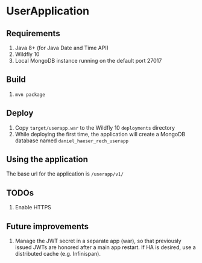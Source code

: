 UserApplication
===============

Requirements
------------
1. Java 8+ (for Java Date and Time API)
2. Wildfly 10
3. Local MongoDB instance running on the default port 27017 


Build
-----
1. `mvn package`


Deploy
------
1. Copy `target/userapp.war` to the Wildfly 10 `deployments` directory
2. While deploying the first time, the application will create a MongoDB database named `daniel_haeser_rech_userapp`
 

Using the application
---------------------

The base url for the application is `/userapp/v1/`


TODOs
-----
1. Enable HTTPS


Future improvements
----------------------
1. Manage the JWT secret in a separate app (war), so that previously issued JWTs are honored after a main app restart. If HA is desired, use a distributed cache (e.g. Infinispan).